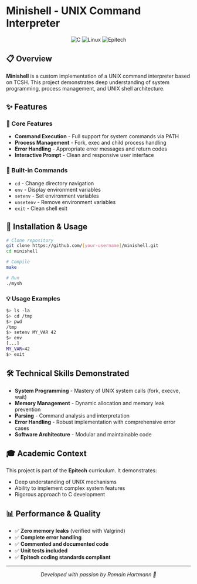 # Minishell - UNIX Command Interpreter

<div align="center">
  <img src="https://img.shields.io/badge/Language-C-00599C?style=for-the-badge&logo=c&logoColor=white" alt="C"/>
  <img src="https://img.shields.io/badge/OS-Linux-FCC624?style=for-the-badge&logo=linux&logoColor=black" alt="Linux"/>
  <img src="https://img.shields.io/badge/School-Epitech-0078D4?style=for-the-badge" alt="Epitech"/>
</div>

## 📋 Overview

**Minishell** is a custom implementation of a UNIX command interpreter based on TCSH. This project demonstrates deep understanding of system programming, process management, and UNIX shell architecture.

## ✨ Features

### 🎯 Core Features
- **Command Execution** - Full support for system commands via PATH
- **Process Management** - Fork, exec and child process handling
- **Error Handling** - Appropriate error messages and return codes
- **Interactive Prompt** - Clean and responsive user interface

### 🔧 Built-in Commands
- `cd` - Change directory navigation
- `env` - Display environment variables
- `setenv` - Set environment variables
- `unsetenv` - Remove environment variables
- `exit` - Clean shell exit

## 🚀 Installation & Usage

```bash
# Clone repository
git clone https://github.com/[your-username]/minishell.git
cd minishell

# Compile
make

# Run
./mysh
```

### 💡 Usage Examples

```bash
$> ls -la
$> cd /tmp
$> pwd
/tmp
$> setenv MY_VAR 42
$> env
[...]
MY_VAR=42
$> exit
```

## 🛠️ Technical Skills Demonstrated

- **System Programming** - Mastery of UNIX system calls (fork, execve, wait)
- **Memory Management** - Dynamic allocation and memory leak prevention
- **Parsing** - Command analysis and interpretation
- **Error Handling** - Robust implementation with comprehensive error cases
- **Software Architecture** - Modular and maintainable code

## 🎓 Academic Context

This project is part of the **Epitech** curriculum. It demonstrates:
- Deep understanding of UNIX mechanisms
- Ability to implement complex system features
- Rigorous approach to C development

## 📊 Performance & Quality

- ✅ **Zero memory leaks** (verified with Valgrind)
- ✅ **Complete error handling**
- ✅ **Commented and documented code**
- ✅ **Unit tests included**
- ✅ **Epitech coding standards compliant**

---

<div align="center">
  <i>Developed with passion by Romain Hartmann 🚀</i>
</div>
